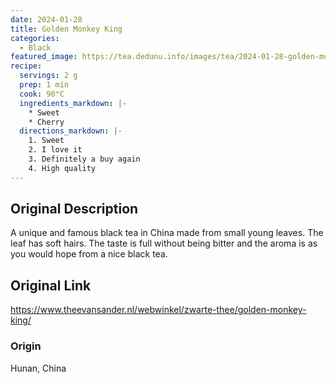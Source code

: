 ```yaml
---
date: 2024-01-28
title: Golden Monkey King
categories:
  - Black
featured_image: https://tea.dedunu.info/images/tea/2024-01-28-golden-monkey-king-1.jpg
recipe:
  servings: 2 g
  prep: 1 min
  cook: 90°C
  ingredients_markdown: |-
    * Sweet
    * Cherry
  directions_markdown: |-
    1. Sweet
    2. I love it
    3. Definitely a buy again
    4. High quality
---
```

## Original Description

A unique and famous black tea in China made from small young leaves. The leaf has soft hairs. The taste is full without being bitter and the aroma is as you would hope from a nice black tea.
## Original Link

<https://www.theevansander.nl/webwinkel/zwarte-thee/golden-monkey-king/>

### Origin 

Hunan, China
